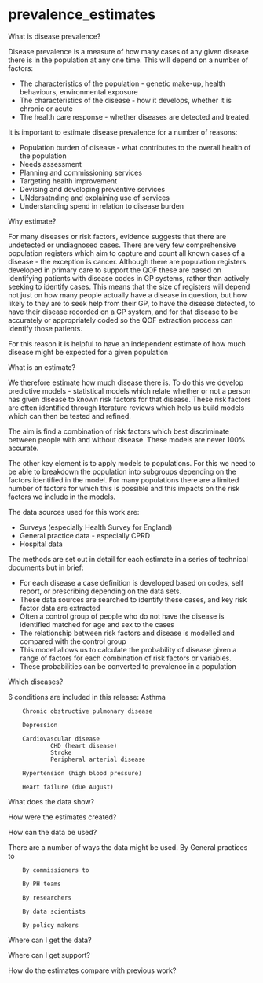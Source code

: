 # prevalence_estimates
What is disease prevalence?

Disease prevalence is a measure of how many cases of any given disease there is in the population at any one time. This will depend on a number of factors:

- The characteristics of the population - genetic make-up, health behaviours, environmental exposure
- The characteristics of the disease - how it develops, whether it is chronic or acute
- The health care response - whether diseases are detected and treated.

It is important to estimate disease prevalence for a number of reasons:

- Population burden of disease - what contributes to the overall health of the population
- Needs assessment
- Planning and commissioning services
- Targeting health improvement
- Devising and developing preventive services
- UNdersatnding and explaining use of services
- Understanding spend in relation to disease burden

Why estimate?

For many diseases or risk factors, evidence suggests that there are undetected or undiagnosed cases. There are very few comprehensive population registers which aim to capture and count all known cases of a disease - the exception is cancer. Although there are population registers developed in primary care to support the QOF these are based on identifying patients with disease codes in GP systems, rather than actively seeking to identify cases. This means that the size of registers will depend not just on how many people actually have a disease in question, but how likely to they are to seek help from their GP, to have the disease detected,  to have their disease recorded on a GP system, and for that disease to be accurately or appropriately coded so the QOF extraction process can identify those patients.

For this reason it is helpful to have an independent estimate of how much disease might be expected for a given population

What is an estimate?

We therefore estimate how much disease there is. To do this we develop predictive models - statistical models which relate whether or not a person has given disease to known risk factors for that disease. These risk factors are often identified through literature reviews which help us build models which can then be tested and refined.

The aim is find a combination of risk factors which best discriminate between people with and without disease. These models are never 100% accurate.

The other key element is to apply models to populations. For this we need to be able to breakdown the population into subgroups depending on the factors identified in the model. For many populations there are a limited number of factors for which this is possible and this impacts on the risk factors we include in the models.

The data sources used for this work are:

- Surveys (especially Health Survey for England)
- General practice data - especially CPRD
- Hospital data

The methods are set out in detail for each estimate in a series of technical documents but in brief:

- For each disease a case definition is developed based on codes, self report, or prescribing depending on the data sets.
- These data sources are searched to identify these cases, and key risk factor data are extracted
- Often a control group of people who do not have the disease is identified matched for age and sex to the cases
- The relationship between risk factors and disease is modelled and compared with the control group
- This model allows us to calculate the probability of disease given a range of factors for each combination of risk factors or variables.
- These probabilities can be converted to prevalence in a population

Which diseases?

6 conditions are included in this release:
        Asthma
        
        Chronic obstructive pulmonary disease
        
        Depression
        
        Cardiovascular disease
                CHD (heart disease)
                Stroke
                Peripheral arterial disease
                
        Hypertension (high blood pressure)
        
        Heart failure (due August)

What does the data show?

How were the estimates created?

How can the data be used?

There are a number of ways the data might be used.
        By General practices to

        By commissioners to

        By PH teams

        By researchers

        By data scientists

        By policy makers
Where can I get the data?

Where can I get support?

How do the estimates compare with previous work?
